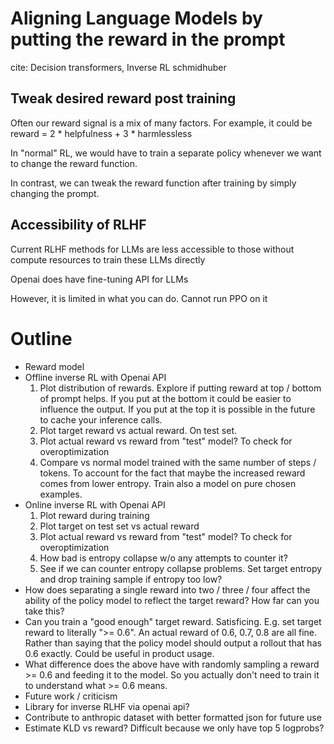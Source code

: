 # Aligning Language Models by putting the reward in the prompt
cite: Decision transformers, Inverse RL schmidhuber
## Tweak desired reward post training
Often our reward signal is a mix of many factors.
For example, it could be reward = 2 * helpfulness + 3 * harmlessless

In "normal" RL, we would have to train a separate policy whenever we want to change the reward function.

In contrast, we can tweak the reward function after training by simply changing the prompt.
## Accessibility of RLHF
Current RLHF methods for LLMs are less accessible to those without compute resources to train these LLMs directly

Openai does have fine-tuning API for LLMs

However, it is limited in what you can do. Cannot run PPO on it

# Outline
- Reward model
- Offline inverse RL with Openai API
  1. Plot distribution of rewards. Explore if putting reward at top / bottom of prompt helps. If you put at the bottom it could be easier to influence the output. If you put at the top it is possible in the future to cache your inference calls.
  2. Plot target reward vs actual reward. On test set. 
  3. Plot actual reward vs reward from "test" model? To check for overoptimization
  4. Compare vs normal model trained with the same number of steps / tokens. To account for the fact that maybe the increased reward comes from lower entropy. Train also a model on pure chosen examples.
- Online inverse RL with Openai API
  1. Plot reward during training
  2. Plot target on test set vs actual reward
  3. Plot actual reward vs reward from "test" model? To check for overoptimization
  4. How bad is entropy collapse w/o any attempts to counter it?
  5. See if we can counter entropy collapse problems. Set target entropy and drop training sample if entropy too low?
- How does separating a single reward into two / three / four affect the ability of the policy model to reflect the target reward? How far can you take this?
- Can you train a "good enough" target reward. Satisficing. E.g. set target reward to literally ">= 0.6". An actual reward of 0.6, 0.7, 0.8 are all fine. Rather than saying that the policy model should output a rollout that has 0.6 exactly. Could be useful in product usage. 
- What difference does the above have with randomly sampling a reward >= 0.6 and feeding it to the model. So you actually don't need to train it to understand what >= 0.6 means. 
- Future work / criticism
- Library for inverse RLHF via openai api?
- Contribute to anthropic dataset with better formatted json for future use
- Estimate KLD vs reward? Difficult because we only have top 5 logprobs?

